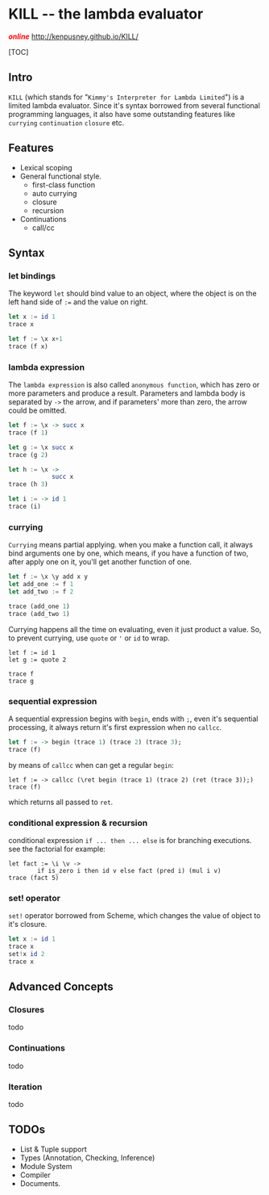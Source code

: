 KILL -- the lambda evaluator
====

<font color="red">***online***</font> http://kenpusney.github.io/KILL/

[TOC]

## Intro

`KILL` (which stands for "`Kimmy's Interpreter for Lambda Limited`") is a limited lambda evaluator. Since it's syntax borrowed from several functional programming languages, it also have some outstanding features like `currying` `continuation` `closure` etc.

## Features

  + Lexical scoping
  + General functional style.
      + first-class function
      + auto currying
      + closure
      + recursion
  + Continuations
      + call/cc

## Syntax

### let bindings

The keyword `let` should bind value to an object, where the object is on the left hand side of `:=` and the value on right.

```haskell
let x := id 1
trace x

let f := \x x+1
trace (f x)
```

### lambda expression

The `lambda expression` is also called `anonymous function`, which has zero or more parameters and produce a result. Parameters and lambda body is separated by `->` the arrow, and if parameters' more than zero, the arrow could be omitted.

```haskell
let f := \x -> succ x
trace (f 1)

let g := \x succ x
trace (g 2)

let h := \x ->
            succ x
trace (h 3)

let i := -> id 1
trace (i)
```

### currying

`Currying` means partial applying. when you make a function call, it always bind arguments one by one, which means, if you have a function of two, after apply one on it, you'll get another function of one.

```haskell
let f := \x \y add x y
let add_one := f 1
let add_two := f 2

trace (add_one 1)
trace (add_two 1)
```
Currying happens all the time on evaluating, even it just product a value. So, to prevent currying, use `quote` or `'` or `id` to wrap.
```
let f := id 1
let g := quote 2

trace f
trace g
```

### sequential expression

A sequential expression begins with `begin`, ends with `;`, even it's sequential processing, it always return it's first expression when no `callcc`.

```haskell
let f := -> begin (trace 1) (trace 2) (trace 3);
trace (f)
```

by means of `callcc` when can get a regular `begin`:
```
let f := -> callcc (\ret begin (trace 1) (trace 2) (ret (trace 3));)
trace (f)
```
which returns all passed to `ret`.

### conditional expression & recursion

conditional expression `if ... then ... else` is for branching executions. see the factorial for example:
```
let fact := \i \v ->
        if is_zero i then id v else fact (pred i) (mul i v)
trace (fact 5)
```

### set! operator

`set!` operator borrowed from Scheme, which changes the value of object to it's closure.
```haskell
let x := id 1
trace x
set!x id 2
trace x
```

## Advanced Concepts

### Closures

todo

### Continuations

todo

### Iteration

todo

## TODOs

  + List & Tuple support
  + Types (Annotation, Checking, Inference)
  + Module System
  + Compiler
  + Documents. 